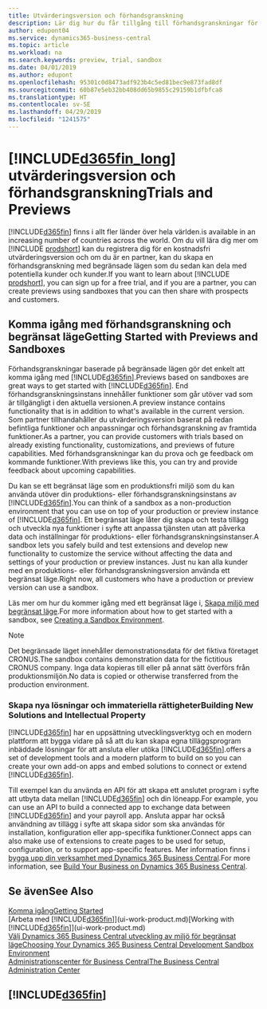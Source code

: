 ```yaml
---
title: Utvärderingsversion och förhandsgranskning
description: Lär dig hur du får tillgång till förhandsgranskningar för Business Central.
author: edupont04
ms.service: dynamics365-business-central
ms.topic: article
ms.workload: na
ms.search.keywords: preview, trial, sandbox
ms.date: 04/01/2019
ms.author: edupont
ms.openlocfilehash: 95301c0d8473adf923b4c5ed81bec9e873fad8df
ms.sourcegitcommit: 60b87e5eb32bb408dd65b9855c29159b1dfbfca8
ms.translationtype: HT
ms.contentlocale: sv-SE
ms.lasthandoff: 04/29/2019
ms.locfileid: "1241575"
---
```

# <a name="included365finlongincludesd365finlongmdmd-trials-and-previews"></a>[!INCLUDE[d365fin_long](includes/d365fin_long_md.md)] <span data-ttu-id="9af6a-103">utvärderingsversion och förhandsgranskning</span><span class="sxs-lookup"><span data-stu-id="9af6a-103">Trials and Previews</span></span>

[!INCLUDE[d365fin](includes/d365fin_md.md)] <span data-ttu-id="9af6a-104">finns i allt fler länder över hela världen.</span><span class="sxs-lookup"><span data-stu-id="9af6a-104">is available in an increasing number of countries across the world.</span></span> <span data-ttu-id="9af6a-105">Om du vill lära dig mer om [!INCLUDE [prodshort](includes/prodshort.md)] kan du registrera dig för en kostnadsfri utvärderingsversion och om du är en partner, kan du skapa en förhandsgranskning med begränsade lägen som du sedan kan dela med potentiella kunder och kunder.</span><span class="sxs-lookup"><span data-stu-id="9af6a-105">If you want to learn about [!INCLUDE [prodshort](includes/prodshort.md)], you can sign up for a free trial, and if you are a partner, you can create previews using sandboxes that you can then share with prospects and customers.</span></span>  

## <a name="getting-started-with-previews-and-sandboxes"></a><span data-ttu-id="9af6a-106">Komma igång med förhandsgranskning och begränsat läge</span><span class="sxs-lookup"><span data-stu-id="9af6a-106">Getting Started with Previews and Sandboxes</span></span>

<span data-ttu-id="9af6a-107">Förhandsgranskningar baserade på begränsade lägen gör det enkelt att komma igång med [!INCLUDE[d365fin](includes/d365fin_md.md)].</span><span class="sxs-lookup"><span data-stu-id="9af6a-107">Previews based on sandboxes are great ways to get started with [!INCLUDE[d365fin](includes/d365fin_md.md)].</span></span> <span data-ttu-id="9af6a-108">End förhandsgranskningsinstans innehåller funktioner som går utöver vad som är tillgängligt i den aktuella versionen.</span><span class="sxs-lookup"><span data-stu-id="9af6a-108">A preview instance contains functionality that is in addition to what's available in the current version.</span></span> <span data-ttu-id="9af6a-109">Som partner tillhandahåller du utvärderingsversion baserat på redan befintliga funktioner och anpassningar och förhandsgranskning av framtida funktioner.</span><span class="sxs-lookup"><span data-stu-id="9af6a-109">As a partner, you can provide customers with trials based on already existing functionality, customizations, and previews of future capabilities.</span></span> <span data-ttu-id="9af6a-110">Med förhandsgranskningar kan du prova och ge feedback om kommande funktioner.</span><span class="sxs-lookup"><span data-stu-id="9af6a-110">With previews like this, you can try and provide feedback about upcoming capabilities.</span></span>  

<!--To get started with a preview, go to [this page](https://go.microsoft.com/fwlink/?linkid=866045) and provide your work email address. To learn more about [!INCLUDE[d365fin](includes/d365fin_md.md)] and the capabilities it offers, refer to the documentation here on this site.-->

<span data-ttu-id="9af6a-111">Du kan se ett begränsat läge som en produktionsfri miljö som du kan använda utöver din produktions- eller förhandsgranskningsinstans av [!INCLUDE[d365fin](includes/d365fin_md.md)].</span><span class="sxs-lookup"><span data-stu-id="9af6a-111">You can think of a sandbox as a non-production environment that you can use on top of your production or preview instance of [!INCLUDE[d365fin](includes/d365fin_md.md)].</span></span> <span data-ttu-id="9af6a-112">Ett begränsat läge låter dig skapa och testa tillägg och utveckla nya funktioner i syfte att anpassa tjänsten utan att påverka data och inställningar för produktions- eller förhandsgranskningsinstanser.</span><span class="sxs-lookup"><span data-stu-id="9af6a-112">A sandbox lets you safely build and test extensions and develop new functionality to customize the service without affecting the data and settings of your production or preview instances.</span></span> <span data-ttu-id="9af6a-113">Just nu kan alla kunder med en produktions- eller förhandsgranskningsversion använda ett begränsat läge.</span><span class="sxs-lookup"><span data-stu-id="9af6a-113">Right now, all customers who have a production or preview version can use a sandbox.</span></span>

<span data-ttu-id="9af6a-114">Läs mer om hur du kommer igång med ett begränsat läge i, [Skapa miljö med begränsat läge](across-how-create-sandbox-environment.md).</span><span class="sxs-lookup"><span data-stu-id="9af6a-114">For more information about how to get started with a sandbox, see [Creating a Sandbox Environment](across-how-create-sandbox-environment.md).</span></span>  

> [!NOTE]
> <span data-ttu-id="9af6a-115">Det begränsade läget innehåller demonstrationsdata för det fiktiva företaget CRONUS.</span><span class="sxs-lookup"><span data-stu-id="9af6a-115">The sandbox contains demonstration data for the fictitious CRONUS company.</span></span> <span data-ttu-id="9af6a-116">Inga data kopieras till eller på annat sätt överförs från produktionsmiljön.</span><span class="sxs-lookup"><span data-stu-id="9af6a-116">No data is copied or otherwise transferred from the production environment.</span></span>  

### <a name="building-new-solutions-and-intellectual-property"></a><span data-ttu-id="9af6a-117">Skapa nya lösningar och immateriella rättigheter</span><span class="sxs-lookup"><span data-stu-id="9af6a-117">Building New Solutions and Intellectual Property</span></span>

[!INCLUDE[d365fin](includes/d365fin_md.md)] <span data-ttu-id="9af6a-118">har en uppsättning utvecklingsverktyg och en modern plattform att bygga vidare på så att du kan skapa egna tilläggsprogram inbäddade lösningar för att ansluta eller utöka [!INCLUDE[d365fin](includes/d365fin_md.md)].</span><span class="sxs-lookup"><span data-stu-id="9af6a-118">offers a set of development tools and a modern platform to build on so you can create your own add-on apps and embed solutions to connect or extend [!INCLUDE[d365fin](includes/d365fin_md.md)].</span></span>  

<span data-ttu-id="9af6a-119">Till exempel kan du använda en API för att skapa ett anslutet program i syfte att utbyta data mellan [!INCLUDE[d365fin](includes/d365fin_md.md)] och din löneapp.</span><span class="sxs-lookup"><span data-stu-id="9af6a-119">For example, you can use an API to build a connected app to exchange data between [!INCLUDE[d365fin](includes/d365fin_md.md)] and your payroll app.</span></span> <span data-ttu-id="9af6a-120">Ansluta appar har också användning av tillägg i syfte att skapa sidor som ska användas för installation, konfiguration eller app-specifika funktioner.</span><span class="sxs-lookup"><span data-stu-id="9af6a-120">Connect apps can also make use of extensions to create pages to be used for setup, configuration, or to support app-specific features.</span></span> <span data-ttu-id="9af6a-121">Mer information finns i [bygga upp din verksamhet med Dynamics 365 Business Central](/dynamics365/business-central/dev-itpro/developer/readiness/readiness-welcome).</span><span class="sxs-lookup"><span data-stu-id="9af6a-121">For more information, see [Build Your Business on Dynamics 365 Business Central](/dynamics365/business-central/dev-itpro/developer/readiness/readiness-welcome).</span></span>

## <a name="see-also"></a><span data-ttu-id="9af6a-122">Se även</span><span class="sxs-lookup"><span data-stu-id="9af6a-122">See Also</span></span>

[<span data-ttu-id="9af6a-123">Komma igång</span><span class="sxs-lookup"><span data-stu-id="9af6a-123">Getting Started</span></span>](product-get-started.md)  
<span data-ttu-id="9af6a-124">[Arbeta med [!INCLUDE[d365fin](includes/d365fin_md.md)]](ui-work-product.md)</span><span class="sxs-lookup"><span data-stu-id="9af6a-124">[Working with [!INCLUDE[d365fin](includes/d365fin_md.md)]](ui-work-product.md)</span></span>  
[<span data-ttu-id="9af6a-125">Välj Dynamics 365 Business Central utveckling av miljö för begränsat läge</span><span class="sxs-lookup"><span data-stu-id="9af6a-125">Choosing Your Dynamics 365 Business Central Development Sandbox Environment</span></span>](/dynamics365/business-central/dev-itpro/developer/devenv-sandbox-overview)  
[<span data-ttu-id="9af6a-126">Administrationscenter för Business Central</span><span class="sxs-lookup"><span data-stu-id="9af6a-126">The Business Central Administration Center</span></span>](/dynamics365/business-central/dev-itpro/administration/tenant-admin-center)  

## [!INCLUDE[d365fin](includes/free_trial_md.md)]  
